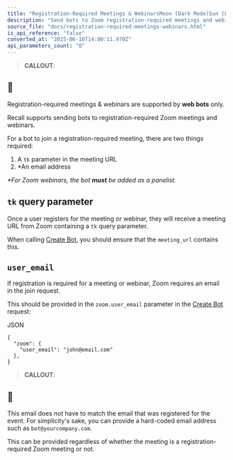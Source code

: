 ```yaml
---
title: "Registration-Required Meetings & WebinarsMoon (Dark Mode)Sun (Light Mode)"
description: "Send bots to Zoom registration-required meetings and webinars."
source_file: "docs/registration-required-meetings-webinars.html"
is_api_reference: "false"
converted_at: "2025-06-10T14:00:11.970Z"
api_parameters_count: "0"
---
```

> **CALLOUT**:

## 📘

Registration-required meetings & webinars are supported by **web bots** only.

Recall supports sending bots to registration-required Zoom meetings and webinars.

For a bot to join a registration-required meeting, there are two things required:

1.  A `tk` parameter in the meeting URL
2.  \*An email address

*\*For Zoom webinars, the bot **must** be added as a panelist.*

## `tk` query parameter

[](#tk-query-parameter)

Once a user registers for the meeting or webinar, they will receive a meeting URL from Zoom containing a `tk` query parameter.

When calling [Create Bot](/reference/bot_create), you should ensure that the `meeting_url` contains this.

## `user_email`

[](#user_email)

If registration is required for a meeting or webinar, Zoom requires an email in the join request.

This should be provided in the `zoom.user_email` parameter in the [Create Bot](/reference/bot_create) request:

JSON

```
{
  "zoom": {
    "user_email": "john@email.com"
  },
}

```

> **CALLOUT**:

## 📘

This email does *not* have to match the email that was registered for the event. For simplicity's sake, you can provide a hard-coded email address such as `bot@yourcompany.com`.

This can be provided regardless of whether the meeting is a registration-required Zoom meeting or not.
